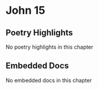 # John 15

## Poetry Highlights

No poetry highlights in this chapter

## Embedded Docs

No embedded docs in this chapter

